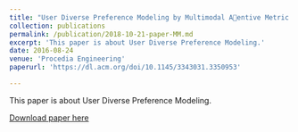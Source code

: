 ```yaml
---
title: "User Diverse Preference Modeling by Multimodal A￿entive Metric Learning"
collection: publications
permalink: /publication/2018-10-21-paper-MM.md
excerpt: 'This paper is about User Diverse Preference Modeling.'
date: 2016-08-24
venue: 'Procedia Engineering'
paperurl: 'https://dl.acm.org/doi/10.1145/3343031.3350953'

---
```

This paper is about User Diverse Preference Modeling.

[Download paper here](https://dl.acm.org/doi/10.1145/3343031.3350953)


